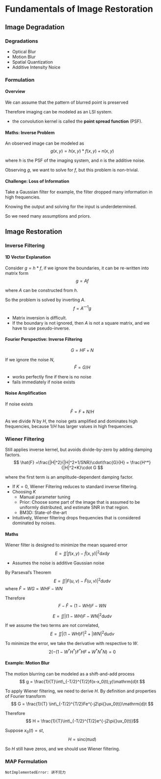 # Fundamentals of Image Restoration

## Image Degradation

### Degradations

- Optical Blur
- Motion Blur
- Spatial Quantization
- Additive Intensity Noice

### Formulation

#### Overview

We can assume that the pattern of blurred point is preserved

Therefore imaging can be modeled as an LSI system.

- the convolution kernel is called the **point spread function** (PSF).

#### Maths: Inverse Problem

An observed image can be modeled as
$$ g(x,y) = h(x,y) * f(x,y) + n(x,y) $$

where $h$ is the PSF of the imaging system, and $n$ is the additive noise.

Observing $g$, we want to solve for $f$, but this problem is non-trivial.

#### Challenge: Loss of Information

Take a Gaussian filter for example, the filter dropped many information in high frequencies.

Knowing the output and solving for the input is underdetermined.

So we need many assumptions and priors.

## Image Restoration

### Inverse Filtering

#### 1D Vector Explanation

Consider $g=h*f$, if we ignore the boundaries, it can be re-written into matrix form
$$ g = Af $$

where $A$ can be constructed from $h$.

So the problem is solved by inverting $A$.
$$ f=A^{—1}g $$

- Matrix inversion is difficult.
- If the boundary is not ignored, then $A$ is not a square matrix, and we have to use pseudo-inverse.

#### Fourier Perspective: Inverse Filtering

$$ G = HF + N $$

If we ignore the noise $N$,
$$ \hat{F} = G/H $$

- works perfectly fine if there is no noise
- fails immediately if noise exists

#### Noise Amplification

If noise exists
$$ \hat{F} = F + N/H $$

As we divide $N$ by $H$, the noise gets amplified and dominates high frequencies, because $1/H$ has larger values in high frequencies.

### Wiener Filtering

Still applies inverse kernel, but avoids divide-by-zero by adding damping factors.
$$ \hat{F} =\frac{|H|^2}{|H|^2+1/SNR}\cdot\frac{G}{H} = \frac{H^*}{|H|^2+K}\cdot G $$

where the first term is an amplitude-dependent damping factor.

- If $K=0$, Wiener Filtering reduces to standard inverse filtering.
- Choosing $K$
  - Manual parameter tuning
  - Prior: Choose some part of the image that is assumed to be uniformly distributed, and estimate SNR in that region.
  - BM3D: State-of-the-art
- Intuitively, Wiener filtering drops frequencies that is considered dominated by noises.

#### Maths

Wiener filter is designed to minimize the mean squared error
$$ E = \iint |f(x,y)-\hat{f}(x,y)|^2\mathrm{d}x\mathrm{d}y $$

- Assumes the noise is additive Gaussian noise

By Parseval’s Theorem
$$ E = \iint |F(u,v) - \hat{F}(u,v)|^2\mathrm{d}u\mathrm{d}v $$
where $\hat{F}=WG=WHF-WN$

Therefore
$$F-\hat{F}=(1-WH)F-WN$$

$$E=\iint |(1-WH)F-WN|^2\mathrm{d}u\mathrm{d}v$$

If we assume the two terms are not correlated,
$$ E=\iint |(1-WH)F|^2+|WN|^2\mathrm{d}u\mathrm{d}v $$

To minimize the error, we take the derivative with respective to $W$.
$$ 2(-(1-W^*H^*)F^*HF+W^*N^*N)=0 $$

#### Example: Motion Blur

The motion blurring can be modeled as a shift-and-add process
$$ g = \frac{1}{T}\int\_{-T/2}^{T/2}f(x-x_0(t),y)\mathrm{d}t $$

To apply Wiener filtering, we need to derive $H$. By definition and properties of Fourier transform
$$ G = \frac{1}{T} \int\_{-T/2}^{T/2}Fe^{-j2\pi{}ux_0(t)}\mathrm{d}t $$

Therefore
$$ H = \frac{1}{T}\int\_{-T/2}^{T/2}e^{-j2\pi{}ux_0(t)}$$

Suppose $x_0(t)=st$,
$$ H = \textrm{sinc}(\pi{}ud) $$

So $H$ still have zeros, and we should use Wiener filtering.

### MAP Formulation

`NotImplementedError: 讲不完力`
